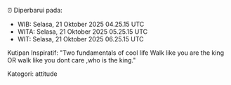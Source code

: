 ⏰ Diperbarui pada:
- WIB: Selasa, 21 Oktober 2025 04.25.15 UTC
- WITA: Selasa, 21 Oktober 2025 05.25.15 UTC
- WIT: Selasa, 21 Oktober 2025 06.25.15 UTC

Kutipan Inspiratif:
"Two fundamentals of cool life  Walk like you are the king OR walk like you dont care ,who is the king."


Kategori: attitude

